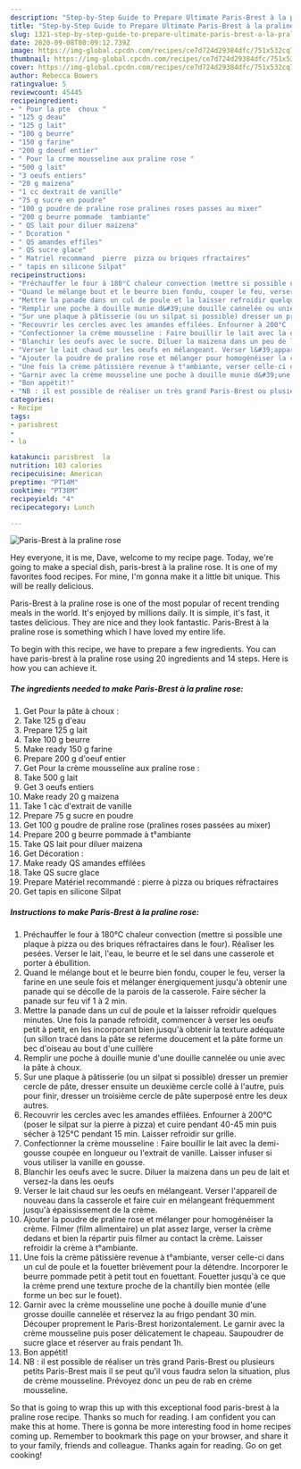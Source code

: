 ```yaml
---
description: "Step-by-Step Guide to Prepare Ultimate Paris-Brest à la praline rose"
title: "Step-by-Step Guide to Prepare Ultimate Paris-Brest à la praline rose"
slug: 1321-step-by-step-guide-to-prepare-ultimate-paris-brest-a-la-praline-rose
date: 2020-09-08T00:09:12.739Z
image: https://img-global.cpcdn.com/recipes/ce7d724d29384dfc/751x532cq70/paris-brest-a-la-praline-rose-photo-principale-de-la-recette.jpg
thumbnail: https://img-global.cpcdn.com/recipes/ce7d724d29384dfc/751x532cq70/paris-brest-a-la-praline-rose-photo-principale-de-la-recette.jpg
cover: https://img-global.cpcdn.com/recipes/ce7d724d29384dfc/751x532cq70/paris-brest-a-la-praline-rose-photo-principale-de-la-recette.jpg
author: Rebecca Bowers
ratingvalue: 5
reviewcount: 45445
recipeingredient:
- " Pour la pte  choux "
- "125 g deau"
- "125 g lait"
- "100 g beurre"
- "150 g farine"
- "200 g doeuf entier"
- " Pour la crme mousseline aux praline rose "
- "500 g lait"
- "3 oeufs entiers"
- "20 g maizena"
- "1 cc dextrait de vanille"
- "75 g sucre en poudre"
- "100 g poudre de praline rose pralines roses passes au mixer"
- "200 g beurre pommade  tambiante"
- " QS lait pour diluer maizena"
- " Dcoration "
- " QS amandes effiles"
- " QS sucre glace"
- " Matriel recommand  pierre  pizza ou briques rfractaires"
- " tapis en silicone Silpat"
recipeinstructions:
- "Préchauffer le four à 180°C chaleur convection (mettre si possible une plaque à pizza ou des briques réfractaires dans le four). Réaliser les pesées. Verser le lait, l&#39;eau, le beurre et le sel dans une casserole et porter à ébullition."
- "Quand le mélange bout et le beurre bien fondu, couper le feu, verser la farine en une seule fois et mélanger énergiquement jusqu&#39;à obtenir une panade qui se décolle de la parois de la casserole. Faire sécher la panade sur feu vif 1 à 2 min."
- "Mettre la panade dans un cul de poule et la laisser refroidir quelques minutes. Une fois la panade refroidit, commencer à verser les oeufs petit à petit, en les incorporant bien jusqu&#39;à obtenir la texture adéquate (un sillon tracé dans la pâte se referme doucement et la pâte forme un bec d&#39;oiseau au bout d&#39;une cuillère"
- "Remplir une poche à douille munie d&#39;une douille cannelée ou unie avec la pâte à choux."
- "Sur une plaque à pâtisserie (ou un silpat si possible) dresser un premier cercle de pâte, dresser ensuite un deuxième cercle collé à l&#39;autre, puis pour finir, dresser un troisième cercle de pâte superposé entre les deux autres."
- "Recouvrir les cercles avec les amandes effilées. Enfourner à 200°C (poser le silpat sur la pierre à pizza) et cuire pendant 40-45 min puis sécher à 125°C pendant 15 min. Laisser refroidir sur grille."
- "Confectionner la crème mousseline : Faire bouillir le lait avec la demi-gousse coupée en longueur ou l&#39;extrait de vanille. Laisser infuser si vous utiliser la vanille en gousse."
- "Blanchir les oeufs avec le sucre. Diluer la maizena dans un peu de lait et versez-la dans les oeufs"
- "Verser le lait chaud sur les oeufs en mélangeant. Verser l&#39;appareil de nouveau dans la casserole et faire cuir en mélangeant fréquemment jusqu&#39;à épaississement de la crème."
- "Ajouter la poudre de praline rose et mélanger pour homogénéiser la crème. Filmer (film alimentaire) un plat assez large, verser la crème dedans et bien la répartir puis filmer au contact la crème. Laisser refroidir la crème à t°ambiante."
- "Une fois la crème pâtissière revenue à t°ambiante, verser celle-ci dans un cul de poule et la fouetter brièvement pour la détendre. Incorporer le beurre pommade petit à petit tout en fouettant. Fouetter jusqu&#39;à ce que la crème prend une texture proche de la chantilly bien montée (elle forme un bec sur le fouet)."
- "Garnir avec la crème mousseline une poche à douille munie d&#39;une grosse douille cannelée et réservez la au frigo pendant 30 min. Découper proprement le Paris-Brest horizontalement. Le garnir avec la crème mousseline puis poser délicatement le chapeau. Saupoudrer de sucre glace et réserver au frais pendant 1h."
- "Bon appétit!"
- "NB : il est possible de réaliser un très grand Paris-Brest ou plusieurs petits Paris-Brest mais il se peut qu&#39;il vous faudra selon la situation, plus de crème mousseline. Prévoyez donc un peu de rab en crème mousseline."
categories:
- Recipe
tags:
- parisbrest
- 
- la

katakunci: parisbrest  la 
nutrition: 103 calories
recipecuisine: American
preptime: "PT14M"
cooktime: "PT38M"
recipeyield: "4"
recipecategory: Lunch

---
```



![Paris-Brest à la praline rose](https://img-global.cpcdn.com/recipes/ce7d724d29384dfc/751x532cq70/paris-brest-a-la-praline-rose-photo-principale-de-la-recette.jpg)

Hey everyone, it is me, Dave, welcome to my recipe page. Today, we're going to make a special dish, paris-brest à la praline rose. It is one of my favorites food recipes. For mine, I'm gonna make it a little bit unique. This will be really delicious.



Paris-Brest à la praline rose is one of the most popular of recent trending meals in the world. It's enjoyed by millions daily. It is simple, it's fast, it tastes delicious. They are nice and they look fantastic. Paris-Brest à la praline rose is something which I have loved my entire life.


To begin with this recipe, we have to prepare a few ingredients. You can have paris-brest à la praline rose using 20 ingredients and 14 steps. Here is how you can achieve it.

<!--inarticleads1-->

##### The ingredients needed to make Paris-Brest à la praline rose:

1. Get  Pour la pâte à choux :
1. Take 125 g d&#39;eau
1. Prepare 125 g lait
1. Take 100 g beurre
1. Make ready 150 g farine
1. Prepare 200 g d&#39;oeuf entier
1. Get  Pour la crème mousseline aux praline rose :
1. Take 500 g lait
1. Get 3 oeufs entiers
1. Make ready 20 g maizena
1. Take 1 càc d&#39;extrait de vanille
1. Prepare 75 g sucre en poudre
1. Get 100 g poudre de praline rose (pralines roses passées au mixer)
1. Prepare 200 g beurre pommade à t°ambiante
1. Take  QS lait pour diluer maizena
1. Get  Décoration :
1. Make ready  QS amandes effilées
1. Take  QS sucre glace
1. Prepare  Matériel recommandé : pierre à pizza ou briques réfractaires
1. Get  tapis en silicone Silpat




<!--inarticleads2-->

##### Instructions to make Paris-Brest à la praline rose:

1. Préchauffer le four à 180°C chaleur convection (mettre si possible une plaque à pizza ou des briques réfractaires dans le four). Réaliser les pesées. Verser le lait, l&#39;eau, le beurre et le sel dans une casserole et porter à ébullition.
1. Quand le mélange bout et le beurre bien fondu, couper le feu, verser la farine en une seule fois et mélanger énergiquement jusqu&#39;à obtenir une panade qui se décolle de la parois de la casserole. Faire sécher la panade sur feu vif 1 à 2 min.
1. Mettre la panade dans un cul de poule et la laisser refroidir quelques minutes. Une fois la panade refroidit, commencer à verser les oeufs petit à petit, en les incorporant bien jusqu&#39;à obtenir la texture adéquate (un sillon tracé dans la pâte se referme doucement et la pâte forme un bec d&#39;oiseau au bout d&#39;une cuillère
1. Remplir une poche à douille munie d&#39;une douille cannelée ou unie avec la pâte à choux.
1. Sur une plaque à pâtisserie (ou un silpat si possible) dresser un premier cercle de pâte, dresser ensuite un deuxième cercle collé à l&#39;autre, puis pour finir, dresser un troisième cercle de pâte superposé entre les deux autres.
1. Recouvrir les cercles avec les amandes effilées. Enfourner à 200°C (poser le silpat sur la pierre à pizza) et cuire pendant 40-45 min puis sécher à 125°C pendant 15 min. Laisser refroidir sur grille.
1. Confectionner la crème mousseline : Faire bouillir le lait avec la demi-gousse coupée en longueur ou l&#39;extrait de vanille. Laisser infuser si vous utiliser la vanille en gousse.
1. Blanchir les oeufs avec le sucre. Diluer la maizena dans un peu de lait et versez-la dans les oeufs
1. Verser le lait chaud sur les oeufs en mélangeant. Verser l&#39;appareil de nouveau dans la casserole et faire cuir en mélangeant fréquemment jusqu&#39;à épaississement de la crème.
1. Ajouter la poudre de praline rose et mélanger pour homogénéiser la crème. Filmer (film alimentaire) un plat assez large, verser la crème dedans et bien la répartir puis filmer au contact la crème. Laisser refroidir la crème à t°ambiante.
1. Une fois la crème pâtissière revenue à t°ambiante, verser celle-ci dans un cul de poule et la fouetter brièvement pour la détendre. Incorporer le beurre pommade petit à petit tout en fouettant. Fouetter jusqu&#39;à ce que la crème prend une texture proche de la chantilly bien montée (elle forme un bec sur le fouet).
1. Garnir avec la crème mousseline une poche à douille munie d&#39;une grosse douille cannelée et réservez la au frigo pendant 30 min. Découper proprement le Paris-Brest horizontalement. Le garnir avec la crème mousseline puis poser délicatement le chapeau. Saupoudrer de sucre glace et réserver au frais pendant 1h.
1. Bon appétit!
1. NB : il est possible de réaliser un très grand Paris-Brest ou plusieurs petits Paris-Brest mais il se peut qu&#39;il vous faudra selon la situation, plus de crème mousseline. Prévoyez donc un peu de rab en crème mousseline.




So that is going to wrap this up with this exceptional food paris-brest à la praline rose recipe. Thanks so much for reading. I am confident you can make this at home. There is gonna be more interesting food in home recipes coming up. Remember to bookmark this page on your browser, and share it to your family, friends and colleague. Thanks again for reading. Go on get cooking!
